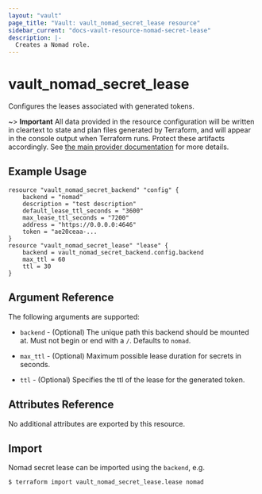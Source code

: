 ```yaml
---
layout: "vault"
page_title: "Vault: vault_nomad_secret_lease resource"
sidebar_current: "docs-vault-resource-nomad-secret-lease"
description: |-
  Creates a Nomad role.
---
```


# vault\_nomad\_secret\_lease

Configures the leases associated with generated tokens.

~> **Important** All data provided in the resource configuration will be
written in cleartext to state and plan files generated by Terraform, and
will appear in the console output when Terraform runs. Protect these
artifacts accordingly. See
[the main provider documentation](../index.html)
for more details.

## Example Usage

```hcl
resource "vault_nomad_secret_backend" "config" {
	backend = "nomad"
	description = "test description"
	default_lease_ttl_seconds = "3600"
	max_lease_ttl_seconds = "7200"
	address = "https://0.0.0.0:4646"
	token = "ae20ceaa-...
}
resource "vault_nomad_secret_lease" "lease" {
    backend = vault_nomad_secret_backend.config.backend
    max_ttl = 60
    ttl = 30
}
```

## Argument Reference

The following arguments are supported:

* `backend` - (Optional) The unique path this backend should be mounted at. Must
not begin or end with a `/`. Defaults to `nomad`.

* `max_ttl` - (Optional) Maximum possible lease duration for secrets in seconds.

* `ttl` - (Optional) Specifies the ttl of the lease for the generated token.


## Attributes Reference

No additional attributes are exported by this resource.

## Import

Nomad secret lease can be imported using the `backend`, e.g.

```
$ terraform import vault_nomad_secret_lease.lease nomad
```
